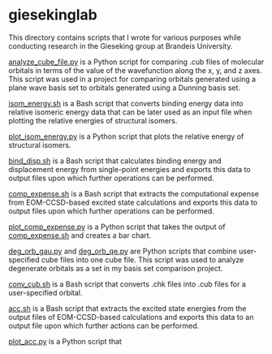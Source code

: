 # giesekinglab
This directory contains scripts that I wrote for various purposes while conducting research in the Gieseking group at Brandeis University. 

[analyze_cube_file.py](https://github.com/carinaluo21/giesekinglab/blob/f7f4662c1dfc198b9056bc1296c02b19cceea7d0/analyze_cube_file.py) is a Python script for comparing .cub files of molecular orbitals in terms of the value of the wavefunction along the x, y, and z axes. This script was used in a project for comparing orbitals generated using a plane wave basis set to orbitals generated using a Dunning basis set. 

[isom_energy.sh](https://github.com/carinaluo21/giesekinglab/blob/6f5642de118aebe512a1e2de7a519cf5a151679a/relativeisomericenergy.sh) is a Bash script that converts binding energy data into relative isomeric energy data that can be later used as an input file when plotting the relative energies of structural isomers.

[plot_isom_energy.py](https://github.com/carinaluo21/giesekinglab/blob/ba3b91320d2620ddc21d3a915f389ebdbe3b052c/plot_isom_energy.py) is a Python script that plots the relative energy of structural isomers.

[bind_disp.sh](https://github.com/carinaluo21/giesekinglab/blob/1601ab7e0fa630696b98e5c4b153d40764394237/bind_disp.sh) is a Bash script that calculates binding energy and displacement energy from single-point energies and exports this data to output files upon which further operations can be performed. 

[comp_expense.sh](https://github.com/carinaluo21/giesekinglab/blob/445bcdadf7ca8fa090cd654b0266c24837c4ef01/comp_expense.sh) is a Bash script that extracts the computational expense from EOM-CCSD-based excited state calculations and exports this data to output files upon which further operations can be performed. 

[plot_comp_expense.py](https://github.com/carinaluo21/giesekinglab/blob/ee5faa960f701f765072e8327f3e2e2a11be851b/plot_comp_expense.py) is a Python script that takes the output of [comp_expense.sh](https://github.com/carinaluo21/giesekinglab/blob/445bcdadf7ca8fa090cd654b0266c24837c4ef01/comp_expense.sh) and creates a bar chart.

[deg_orb_gau.py](https://github.com/carinaluo21/giesekinglab/blob/92419ab83bb9e7fcebaf9b5d1ab6cbcecda76336/deg_orb_gau.py) and [deg_orb_qe.py](https://github.com/carinaluo21/giesekinglab/blob/34728f5c7d06186d1f0365f0001707c359836078/deg_orb_qe.py) are Python scripts that combine user-specified cube files into one cube file. This script was used to analyze degenerate orbitals as a set in my basis set comparison project.

[conv_cub.sh](https://github.com/carinaluo21/giesekinglab/blob/5f9e4be26c356cfc8be000f740089e7f600f6ea3/conv_cub.sh) is a Bash script that converts .chk files into .cub files for a user-specified orbital.

[acc.sh](https://github.com/carinaluo21/giesekinglab/blob/51710d288c1cf79b16b1fd64244b28b19464fddb/acc.sh) is a Bash script that extracts the excited state energies from the output files of EOM-CCSD-based calculations and exports this data to an output file upon which further actions can be performed. 

[plot_acc.py](https://github.com/carinaluo21/giesekinglab/blob/2be7f34a8dce495d74c9e9e28edd8ecd07f9e5ac/plot_acc.py) is a Python script that 
